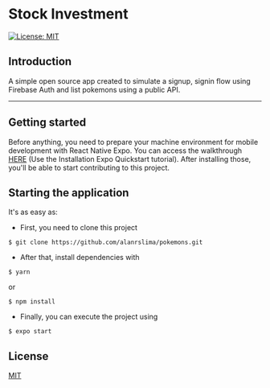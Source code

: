 # Stock Investment

[![License: MIT](https://img.shields.io/badge/License-MIT-yellow.svg)](https://opensource.org/licenses/MIT)

## Introduction

A simple open source app created to simulate a signup, signin flow using Firebase Auth and list pokemons using a public API.

---

## Getting started

Before anything, you need to prepare your machine environment for mobile development with React Native Expo. You can access the walkthrough [HERE](https://docs.expo.dev/get-started/installation/) (Use the Installation Expo Quickstart tutorial). After installing those, you'll be able to start contributing to this project.

## Starting the application

It's as easy as:

- First, you need to clone this project

```
$ git clone https://github.com/alanrslima/pokemons.git
```

- After that, install dependencies with

```
$ yarn
```

or

```
$ npm install
```

- Finally, you can execute the project using

```
$ expo start
```

## License

[MIT](LICENSE.md)
